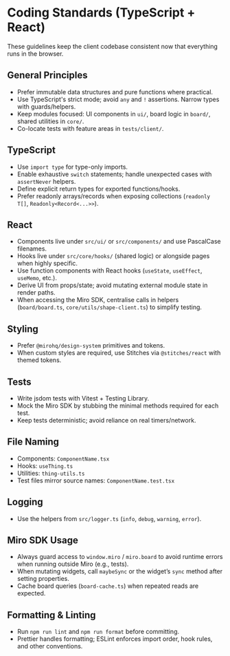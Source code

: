 # Coding Standards (TypeScript + React)

These guidelines keep the client codebase consistent now that everything runs in the browser.

## General Principles

- Prefer immutable data structures and pure functions where practical.
- Use TypeScript's strict mode; avoid `any` and `!` assertions. Narrow types with guards/helpers.
- Keep modules focused: UI components in `ui/`, board logic in `board/`, shared utilities in `core/`.
- Co-locate tests with feature areas in `tests/client/`.

## TypeScript

- Use `import type` for type-only imports.
- Enable exhaustive `switch` statements; handle unexpected cases with `assertNever` helpers.
- Define explicit return types for exported functions/hooks.
- Prefer readonly arrays/records when exposing collections (`readonly T[]`, `Readonly<Record<...>>`).

## React

- Components live under `src/ui/` or `src/components/` and use PascalCase filenames.
- Hooks live under `src/core/hooks/` (shared logic) or alongside pages when highly specific.
- Use function components with React hooks (`useState`, `useEffect`, `useMemo`, etc.).
- Derive UI from props/state; avoid mutating external module state in render paths.
- When accessing the Miro SDK, centralise calls in helpers (`board/board.ts`, `core/utils/shape-client.ts`) to simplify testing.

## Styling

- Prefer `@mirohq/design-system` primitives and tokens.
- When custom styles are required, use Stitches via `@stitches/react` with themed tokens.

## Tests

- Write jsdom tests with Vitest + Testing Library.
- Mock the Miro SDK by stubbing the minimal methods required for each test.
- Keep tests deterministic; avoid reliance on real timers/network.

## File Naming

- Components: `ComponentName.tsx`
- Hooks: `useThing.ts`
- Utilities: `thing-utils.ts`
- Test files mirror source names: `ComponentName.test.tsx`

## Logging

- Use the helpers from `src/logger.ts` (`info`, `debug`, `warning`, `error`).

## Miro SDK Usage

- Always guard access to `window.miro` / `miro.board` to avoid runtime errors when running outside Miro (e.g., tests).
- When mutating widgets, call `maybeSync` or the widget’s `sync` method after setting properties.
- Cache board queries (`board-cache.ts`) when repeated reads are expected.

## Formatting & Linting

- Run `npm run lint` and `npm run format` before committing.
- Prettier handles formatting; ESLint enforces import order, hook rules, and other conventions.
